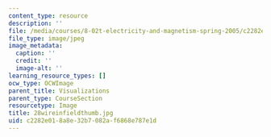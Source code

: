 ```yaml
---
content_type: resource
description: ''
file: /media/courses/8-02t-electricity-and-magnetism-spring-2005/c2282e018a8e32b7082af6868e787e1d_28wireinfieldthumb.jpg
file_type: image/jpeg
image_metadata:
  caption: ''
  credit: ''
  image-alt: ''
learning_resource_types: []
ocw_type: OCWImage
parent_title: Visualizations
parent_type: CourseSection
resourcetype: Image
title: 28wireinfieldthumb.jpg
uid: c2282e01-8a8e-32b7-082a-f6868e787e1d
---
```

